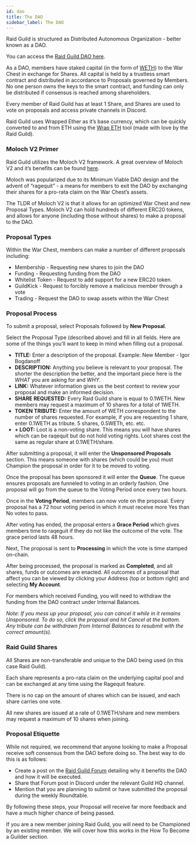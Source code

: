 ```yaml
---
id: dao
title: The DAO
sidebar_label: The DAO
---
```


Raid Guild is structured as Distributed Autonomous Organization - better known as a DAO. 

You can access the [Raid Guild DAO here](https://pokemol.com/dao/0xbeb3e32355a933501c247e2dbde6e6ca2489bf3d/proposals/Completed).

As a DAO, members have staked capital (in the form of [WETH](https://weth.io/)) to the War Chest in exchange for Shares. All capital is held by a trustless smart contract and distributed in accordance to Proposals governed by Members. No one person owns the keys to the smart contract, and funding can only be distributed if consensus is reached among shareholders.

Every member of Raid Guild has at least 1 Share, and Shares are used to vote on proposals and access private channels in Discord.

Raid Guild uses Wrapped Ether as it’s base currency, which can be quickly converted to and from ETH using the [Wrap ETH](https://wrapeth.com/) tool (made with love by the Raid Guild).

### Moloch V2 Primer 

Raid Guild utilizes the Moloch V2 framework. A great overview of Moloch V2 and it’s benefits can be found [here](https://medium.com/raid-guild/moloch-evolved-v2-primer-25c9cdeab455).

Moloch was popularized due to its Minimum Viable DAO design and the advent of “ragequit” - a means for members to exit the DAO by exchanging their shares for a pro-rata claim on the War Chest’s assets.

The TLDR of Moloch V2 is that it allows for an optimized War Chest and new Proposal Types. Moloch V2 can hold hundreds of different ERC20 tokens, and allows for anyone (including those without shares) to make a proposal to the DAO.

### Proposal Types

Within the War Chest, members can make a number of different proposals including:

* Membership - Requesting new shares to join the DAO
* Funding - Requesting funding from the DAO
* Whitelist Token - Request to add support for a new ERC20 token. 
* GuildKick - Request to forcibly remove a malicious member through a vote
* Trading - Request the DAO to swap assets within the War Chest

### Proposal Process

To submit a proposal, select Proposals followed by **New Proposal**.

Select the Proposal Type (described above) and fill in all fields. Here are some of the things you’ll want to keep in mind when filling out a proposal.

* **TITLE:** Enter a description of the proposal. Example: New Member - Igor Bogdanoff
* **DESCRIPTION:** Anything you believe is relevant to your proposal. The shorter the description the better, and the important piece here is the _WHAT_ you are asking for and _WHY_.
* **LINK:** Whatever information gives us the best context to review your proposal and make an informed decision.
* **SHARE REQUESTED:** Every Raid Guild share is equal to 0.1WETH. New members may request a maximum of 10 shares for a total of 1WETH.
* **TOKEN TRIBUTE:** Enter the amount of WETH correspondent to the number of shares requested. For example, if you are requesting 1 share, enter 0.1WETH as tribute. 5 shares, 0.5WETh, etc. etc.
* **+ LOOT:** Loot is a non-voting share. This means you will have shares which can be raqequit but do not hold voting rights. Loot shares cost the same as regular share at 0.1WETH/share.

After submitting a proposal, it will enter the **Unsponsored Proposals** section. This means someone with shares (which could be you) must Champion the proposal in order for it to be moved to voting. 

Once the proposal has been sponsored it will enter the **Queue**. The queue ensures proposals are funneled to voting in an orderly fashion. One proposal will go from the queue to the Voting Period once every two hours.

Once in the **Voting Period**, members can now vote on the proposal. Every proposal has a 72 hour voting period in which it must receive more Yes than No votes to pass.

After voting has ended, the proposal enters a **Grace Period** which gives members time to raqeguit if they do not like the outcome of the vote. The grace period lasts 48 hours.

Next, The proposal is sent to **Processing** in which the vote is time stamped on-chain.

After being processed, the proposal is marked as **Completed**, and all shares, funds or outcomes are enacted. All outcomes of a proposal that affect you can be viewed by clicking your Address (top or bottom right) and selecting **My Account**.

For members which received Funding, you will need to withdraw the funding from the DAO contract under Internal Balances.

_Note: If you mess up your proposal, you can cancel it while in it remains Unsponsored. To do so, click the proposal and hit Cancel at the bottom. Any tribute can be withdrawn from Internal Balances to resubmit with the correct amount(s)._

### Raid Guild Shares

All Shares are non-transferable and unique to the DAO being used (in this case Raid Guild). 

Each share represents a pro-rata claim on the underlying capital pool and can be exchanged at any time using the Ragequit feature.

There is no cap on the amount of shares which can be issued, and each share carries one vote.

All new shares are issued at a rate of 0.1WETH/share and new members may request a maximum of 10 shares when joining.

### Proposal Etiquette

While not required, we recommend that anyone looking to make a Proposal receive soft consensus from the DAO before doing so. The best way to do this is as follows: 

* Create a post on the [Raid Guild Forum](https://forum.raidguild.org/) detailing why it benefits the DAO and how it will be executed. 
* Share that Forum post in Discord under the relevant Guild HQ channel. 
* Mention that you are planning to submit or have submitted the proposal during the weekly Roundtable. 

By following these steps, your Proposal will receive far more feedback and have a much higher chance of being passed. 

If you are a new member joining Raid Guild, you will need to be Championed by an existing member. We will cover how this works in the How To Become a Guilder section.
